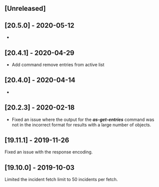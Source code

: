 ## [Unreleased]


## [20.5.0] - 2020-05-12
-

## [20.4.1] - 2020-04-29
- Add command remove entries from active list

## [20.4.0] - 2020-04-14
-

## [20.2.3] - 2020-02-18
- Fixed an issue where the output for the ***as-get-entries*** command was not in the incorrect format for results with a large number of objects.

## [19.11.1] - 2019-11-26
Fixed an issue with the response encoding.

## [19.10.0] - 2019-10-03
Limited the incident fetch limit to 50 incidents per fetch.

